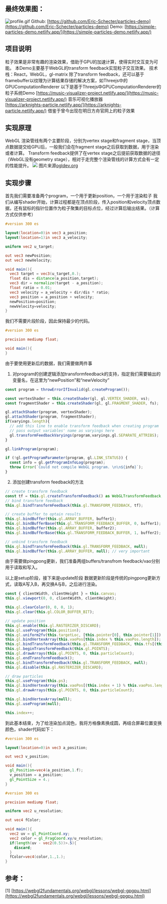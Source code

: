 ## 最终效果图：
![profile.gif](https://cdn.nlark.com/yuque/0/2023/gif/34898159/1675322994541-2708683b-22c9-480d-a21d-1b15fd712ced.gif#averageHue=%23000100&clientId=u8793c2e8-68fb-4&from=paste&height=492&id=u579abb7c&originHeight=582&originWidth=1000&originalType=binary&ratio=1&rotation=0&showTitle=false&size=5120216&status=done&style=none&taskId=u279b6680-f632-4f32-80dd-0acab92ab25&title=&width=844.6666870117188)
Github: [https://github.com/Eric-Schecter/particles-demo](https://github.com/Eric-Schecter/particles-demo)
Demo: [https://simple-particles-demo.netlify.app/](https://simple-particles-demo.netlify.app/)
## 项目说明
粒子效果是非常有趣的渲染效果，借助于GPU的加速计算，使得实时交互变为可能。
本Demo主要基于WebGL的transform feedback实现粒子交互效果。
技术栈：React，WebGL，gl-matrix
除了transform feedback，还可以基于framebuffer以纹理为计算结果存储的解决方案，如Threejs中的GPUComputationRenderer
以下是基于Threejs中GPUComputationRenderer的粒子系统Demo
[https://music-visualizer-project.netlify.app/](https://music-visualizer-project.netlify.app/) 音乐可视化播放器  
[https://arknights-particle.netlify.app/](https://arknights-particle.netlify.app/) 借鉴于曾今出现在明日方舟官网上的粒子效果

## 实现原理
WebGL 渲染管线有两个主要阶段，分别为vertex stage和fragment stage，当顶点数据提交给GPU后，一般我们会在fragment stage之后获取到数据，用于渲染或者计算。
Transform feedback提供了在vertex stage之后提前获取数据的途径（WebGL没有geometry stage），相对于走完整个渲染管线的计算方式会有一定的性能提升。
![](https://cdn.nlark.com/yuque/0/2023/jpeg/34898159/1675323613732-36d4b350-d907-4739-a8be-4f68bf6671c4.jpeg#averageHue=%2340f440&clientId=u8793c2e8-68fb-4&from=paste&height=439&id=u97b4e47b&originHeight=850&originWidth=650&originalType=url&ratio=1&rotation=0&showTitle=false&status=done&style=none&taskId=u41d1c25c-3e22-42db-8a11-ed61e798a00&title=&width=336)
图片来源[ogldev.org](https://ogldev.org/)
## 实现步骤
首先我们需要准备两个program，一个用于更新position，一个用于渲染粒子
我们从编写shader开始，计算过程都是在顶点阶段，传入position和velocity顶点数据，还有鼠标的指针位置作为粒子聚集的目标点位，经过计算后输出结果。（计算方式仅供参考）
```glsl
#version 300 es

layout(location=0)in vec3 a_position;
layout(location=1)in vec3 a_velocity;

uniform vec2 u_target;

out vec3 newPosition;
out vec3 newVelocity;

void main(){
  vec3 target = vec3(u_target,0.);
  float dis = distance(a_position,target);
  vec3 dir = normalize(target - a_position);
  float ratio = 0.01;
  vec3 velocity = a_velocity + dir/dis * ratio;
  vec3 position = a_position + velocity;
  newPosition=position;
  newVelocity=velocity;
}

```
我们不需要片段阶段，因此保持最少的代码。
```glsl
#version 300 es

precision mediump float;

void main(){
}

```
由于要使用更新后的数据，我们需要做两件事

1. 对program的创建逻辑添加transformfeedback的支持，指定我们需要输出的变量名，在这里为“newPosition”和“newVelocity”
```typescript
const program = throwErrorIfInvalid(gl.createProgram());

const vertexShader = this.createShader(gl, gl.VERTEX_SHADER, vs);
const fragmentShader = this.createShader(gl, gl.FRAGMENT_SHADER, fs);

gl.attachShader(program, vertexShader);
gl.attachShader(program, fragmentShader);
if(varyings.length){
  // add this line to enable transform feedback when creating program
  // pass output variables' name as varyings here
  gl.transformFeedbackVaryings(program,varyings,gl.SEPARATE_ATTRIBS); 
}

gl.linkProgram(program);

if (!gl.getProgramParameter(program, gl.LINK_STATUS)) {
  const info = gl.getProgramInfoLog(program);
  throw Error(`Could not compile WebGL program. \n\n${info}`);
}
```

2. 添加创建transform feedback的方法
```typescript
// create transform feedback
const tf = this.gl.createTransformFeedback() as WebGLTransformFeedback;
// bind transform feedback
this.gl.bindTransformFeedback(this.gl.TRANSFORM_FEEDBACK, tf);

// create buffer to optain results
this.gl.bindBuffer(this.gl.ARRAY_BUFFER, buffer1);
this.gl.bindBufferBase(this.gl.TRANSFORM_FEEDBACK_BUFFER, 0, buffer1);
this.gl.bindBuffer(this.gl.ARRAY_BUFFER, buffer2);
this.gl.bindBufferBase(this.gl.TRANSFORM_FEEDBACK_BUFFER, 1, buffer2);

// unbind transform feedback
this.gl.bindTransformFeedback(this.gl.TRANSFORM_FEEDBACK, null);
this.gl.bindBuffer(this.gl.ARRAY_BUFFER, null); // very important
```
由于需要做pingpong更新，我们准备两组buffers/transfrom feedback/vao分别用于读取和写入。

以上是setup阶段，接下来是update阶段
数据更新阶段是传统的pingpong更新方式，读取A写入B，再交换A与B，之后进行渲染。
```typescript
const { clientWidth, clientHeight } = this.canvas;
this.gl.viewport(0, 0, clientWidth, clientHeight);

this.gl.clearColor(0, 0, 0, 1);
this.gl.clear(this.gl.COLOR_BUFFER_BIT);

// update position
this.gl.enable(this.gl.RASTERIZER_DISCARD);
this.gl.useProgram(this.position);
this.gl.uniform2fv(this.targetLoc, [this.pointer[0], this.pointer[1]]);
this.gl.bindVertexArray(this.vaoPos[this.index % this.vaoPos.length]);
this.gl.bindTransformFeedback(this.gl.TRANSFORM_FEEDBACK, this.tfs[(this.index + 1) % this.vaoPos.length]);
this.gl.beginTransformFeedback(this.gl.POINTS);
this.gl.drawArrays(this.gl.POINTS, 0, this.particleCount);
this.gl.endTransformFeedback();
this.gl.bindTransformFeedback(this.gl.TRANSFORM_FEEDBACK, null);
this.gl.disable(this.gl.RASTERIZER_DISCARD);

// draw particles
this.gl.useProgram(this.ps);
this.gl.bindVertexArray(this.vaoPos[(this.index + 1) % this.vaoPos.length]);
this.gl.drawArrays(this.gl.POINTS, 0, this.particleCount);

this.gl.bindVertexArray(null);
this.gl.useProgram(null);

this.index++;
```

到此基本结束，为了给渲染加点润色，我将方格像素换成圆，再结合屏幕位置变换颜色，shader代码如下：
```glsl
#version 300 es

layout(location=0)in vec3 a_position;

out vec3 v_position;

void main(){
  gl_Position=vec4(a_position,1.f);
  v_position = a_position;
  gl_PointSize = 4.;
}

```
```glsl
#version 300 es

precision mediump float;

uniform vec2 u_resolution;

out vec4 fColor;

void main(){  
  vec2 uv = gl_PointCoord.xy;
  vec2 color = gl_FragCoord.xy/u_resolution;
  if(length(uv - vec2(0.5))>.5){
    discard;
  }
  fColor=vec4(color,1.,1.);
}

```
## 参考：
[1] [https://webgl2fundamentals.org/webgl/lessons/webgl-gpgpu.html](https://webgl2fundamentals.org/webgl/lessons/webgl-gpgpu.html)  
